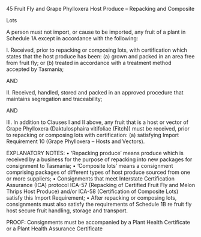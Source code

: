45
Fruit Fly and Grape Phylloxera Host Produce – Repacking and Composite

Lots

A person must not import, or cause to be imported, any fruit of a plant in Schedule 1A
except in accordance with the following:

I.
Received, prior to repacking or composing lots, with certification which states that
the host produce has been:
(a)
grown and packed in an area free from fruit fly; or
(b)
treated in accordance with a treatment method accepted by Tasmania;

AND

II.
Received, handled, stored and packed in an approved procedure that maintains
segregation and traceability;

AND

III. In addition to Clauses I and II above, any fruit that is a host or vector of Grape
Phylloxera (Daktulosphaira vitifoliae (Fitch)) must be received, prior to repacking or
composing lots with certification:
(a)
satisfying Import Requirement 10 (Grape Phylloxera – Hosts and Vectors).

EXPLANATORY NOTES:
•
‘Repacking produce’ means produce which is received by a business for the purpose
of repacking into new packages for consignment to Tasmania;
•
‘Composite lots’ means a consignment comprising packages of different types of host
produce sourced from one or more suppliers;
•
Consignments that meet Interstate Certification Assurance (ICA) protocol ICA-57
(Repacking of Certified Fruit Fly and Melon Thrips Host Produce) and/or ICA-58
(Certification of Composite Lots) satisfy this Import Requirement;
•
After repacking or composing lots, consignments must also satisfy the requirements
of Schedule 1B re fruit fly host secure fruit handling, storage and transport.

PROOF:
Consignments must be accompanied by a Plant Health Certificate or a
Plant Health Assurance Certificate
